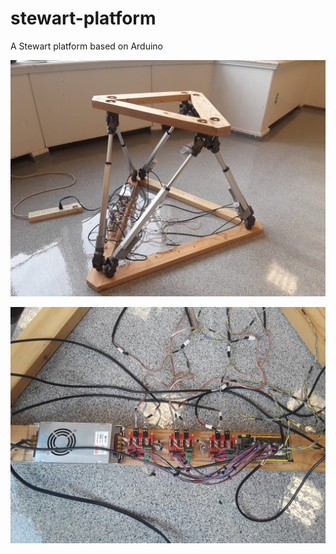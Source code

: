 # stewart-platform
A Stewart platform based on Arduino

![Platform structure](https://github.com/michaeljrosa/stewart-platform/blob/master/stewart%20platform.jpg)

![Electronics](https://github.com/michaeljrosa/stewart-platform/blob/master/stewart%20platform%20electronics.jpg)
